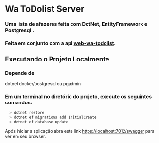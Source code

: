 # Wa ToDolist Server

### Uma lista de afazeres feita com DotNet, EntityFramework e Postgresql .
### Feita em conjunto com a api [web-wa-todolist](https://github.com/Feelpe/web-wa-todolist).

## Executando o Projeto Localmente 

### Depende de
dotnet
docker/postgresql ou pgadmin

### Em um terminal no diretório do projeto, execute os seguintes comandos:

```bash
  > dotnet restore
  > dotnet ef migrations add InitialCreate
  > dotnet ef database update
```

Após iniciar a aplicação abra este link [https://localhost:7012/swagger](https://localhost:7012/swagger) para ver em seu browser.
